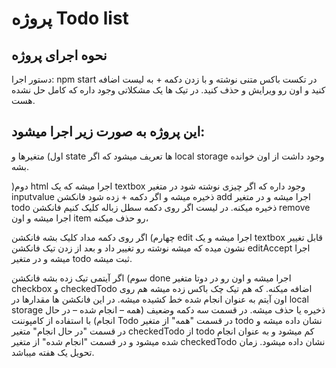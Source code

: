 # پروژه Todo list
## نحوه اجرای پروژه
دستور اجرا: npm start
در تکست باکس متنی نوشته و با زدن دکمه + به لیست اضافه کنید و اون رو ویرایش و حذف کنید.
در تیک ها یک مشکلاتی وجود داره که کامل حل نشده هست.
## این پروژه به صورت زیر اجرا میشود:
اول) متغیرها و state ها تعریف میشود که اگر  local storage وجود داشت از اون خوانده بشه.

)دوم html اجرا میشه که یک textbox وجود داره که اگر چیزی نوشته شود در متغیر inputvalue ذخیره میشه و اگر دکمه + زده شود فانکشن add اجرا میشه و در متغیر todo ذخیره میکنه.
در لیست اگر روی دکمه سطل زباله کلیک کنیم فانکشن remove اجرا میشه و اون item رو حذف میکنه، 
 
چهارم) اگر روی دکمه مداد کلیک بشه فانکشن edit اجرا میشه و یک textbox قابل تغییر نشون میده که میشه نوشته رو تغییر داد و بعد از زدن تیک فانکشن editAccept اجرا میشه و در متغیر todo ثبت میشه.

سوم) اگر آیتمی تیک زده بشه فانکشن done اجرا میشه و اون رو در دوتا متغیر checkbox و checkedTodo اضافه میکنه. که هم تیک چک باکس زده میشه هم روی اون آیتم به عنوان انجام شده خط کشیده میشه.
در این فانکشن ها مقدارها در local storage ذخیره یا حذف میشه.
در قسمت سه دکمه وضعیف (همه – انجام شده – در حال انجام) با استفاده از کامپوننت Todo در قسمت "همه" از متغیر todo نشان داده میشه و در قسمت "در حال انجام" متغیر checkedTodo از todo کم میشود و به عنوان انجام شده میشود و در قسمت "انجام شده" از متغیر checkedTodo نشان داده میشود.
زمان تحویل یک هفته میباشد.
